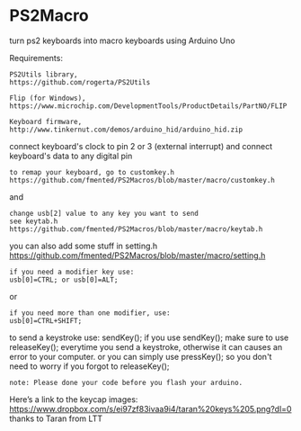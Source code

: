# PS2Macro
turn ps2 keyboards into macro keyboards using Arduino Uno

Requirements:


    PS2Utils library,
    https://github.com/rogerta/PS2Utils
    
    Flip (for Windows),
    https://www.microchip.com/DevelopmentTools/ProductDetails/PartNO/FLIP
    
    Keyboard firmware,
    http://www.tinkernut.com/demos/arduino_hid/arduino_hid.zip

connect keyboard's clock to pin 2 or 3 (external interrupt)
and connect keyboard's data to any digital pin

    to remap your keyboard, go to customkey.h
    https://github.com/fmented/PS2Macros/blob/master/macro/customkey.h
    
and

    change usb[2] value to any key you want to send
    see keytab.h
    https://github.com/fmented/PS2Macros/blob/master/macro/keytab.h
    
    

you can also add some stuff in setting.h
https://github.com/fmented/PS2Macros/blob/master/macro/setting.h


    if you need a modifier key use:
    usb[0]=CTRL; or usb[0]=ALT;
   
or   

    if you need more than one modifier, use:
    usb[0]=CTRL+SHIFT;

to send a keystroke use:
sendKey();
if you use sendKey(); make sure to use releaseKey(); everytime you send a keystroke, 
otherwise it can causes an error to your computer.
or you can simply use pressKey(); so you don't need to worry if you forgot to releaseKey(); 

    note: Please done your code before you flash your arduino.


Here’s a link to the keycap images:
https://www.dropbox.com/s/ei97zf83ivaa9i4/taran%20keys%205.png?dl=0
thanks to Taran from LTT

      
   

